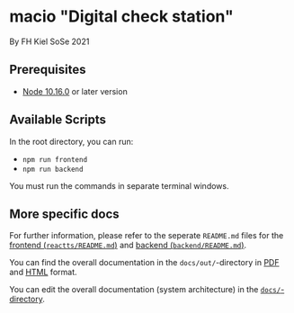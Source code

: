 # macio "Digital check station"
By FH Kiel SoSe 2021

## Prerequisites

* [Node 10.16.0](https://nodejs.org/en/download/) or later version


## Available Scripts

In the root directory, you can run:

* `npm run frontend`
* `npm run backend`

You must run the commands in separate terminal windows.


## More specific docs

For further information, please refer to the seperate `README.md` files for the [frontend (`reactts/README.md`)](reactts/README.md)
and [backend (`backend/README.md`)](backend/README.md).

You can find the overall documentation in the `docs/out/`-directory in [PDF](docs/out/index.pdf) and [HTML](docs/out/index.html) format.

You can edit the overall documentation (system architecture) in the [`docs/`-directory](docs/index.txt).
